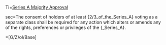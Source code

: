 Ti=<a href="https://thegalionproject.com/term-sheet#part-majority-approval">Series A Majority Approval</a>


sec=The consent of holders of at least {2/3_of_the_Series_A} voting as a separate class shall be required for any action which alters or amends any of the rights, preferences or privileges of the {_Series_A}.

=[G/Z/ol/Base]

